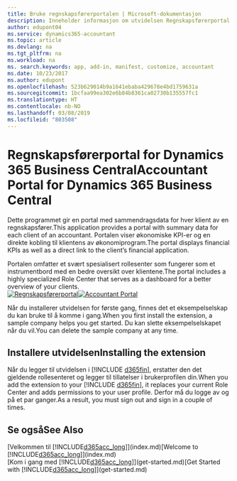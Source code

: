 ```yaml
---
title: Bruke regnskapsførerportalen | Microsoft-dokumentasjon
description: Inneholder informasjon om utvidelsen Regnskapsførerportal.
author: edupont04
ms.service: dynamics365-accountant
ms.topic: article
ms.devlang: na
ms.tgt_pltfrm: na
ms.workload: na
ms. search.keywords: app, add-in, manifest, customize, accountant
ms.date: 10/23/2017
ms.author: edupont
ms.openlocfilehash: 523b629014b9a1641ebaba429678e4bd1759631a
ms.sourcegitcommit: 1bcfaa99ea302e6b84b8361ca02730b135557fc1
ms.translationtype: HT
ms.contentlocale: nb-NO
ms.lasthandoff: 03/08/2019
ms.locfileid: "803508"
---
```

# <a name="accountant-portal-for-dynamics-365-business-central"></a><span data-ttu-id="9aed8-103">Regnskapsførerportal for Dynamics 365 Business Central</span><span class="sxs-lookup"><span data-stu-id="9aed8-103">Accountant Portal for Dynamics 365 Business Central</span></span>
<span data-ttu-id="9aed8-104">Dette programmet gir en portal med sammendragsdata for hver klient av en regnskapsfører.</span><span class="sxs-lookup"><span data-stu-id="9aed8-104">This application provides a portal with summary data for each client of an accountant.</span></span> <span data-ttu-id="9aed8-105">Portalen viser økonomiske KPI-er og en direkte kobling til klientens av økonomiprogram.</span><span class="sxs-lookup"><span data-stu-id="9aed8-105">The portal displays financial KPIs as well as a direct link to the client’s financial application.</span></span>  

<span data-ttu-id="9aed8-106">Portalen omfatter et svært spesialisert rollesenter som fungerer som et instrumentbord med en bedre oversikt over klientene.</span><span class="sxs-lookup"><span data-stu-id="9aed8-106">The portal includes a highly specialized Role Center that serves as a dashboard for a better overview of your clients.</span></span>  
<span data-ttu-id="9aed8-107">[![Regnskapsførerportal](./media/accountant-get-started/accountant-dashboard.png)](https://go.microsoft.com/fwlink/?linkid=851257)</span><span class="sxs-lookup"><span data-stu-id="9aed8-107">[![Accountant Portal](./media/accountant-get-started/accountant-dashboard.png)](https://go.microsoft.com/fwlink/?linkid=851257)</span></span>

<span data-ttu-id="9aed8-108">Når du installerer utvidelsen for første gang, finnes det et eksempelselskap du kan bruke til å komme i gang.</span><span class="sxs-lookup"><span data-stu-id="9aed8-108">When you first install the extension, a sample company helps you get started.</span></span> <span data-ttu-id="9aed8-109">Du kan slette eksempelselskapet når du vil.</span><span class="sxs-lookup"><span data-stu-id="9aed8-109">You can delete the sample company at any time.</span></span>  

## <a name="installing-the-extension"></a><span data-ttu-id="9aed8-110">Installere utvidelsen</span><span class="sxs-lookup"><span data-stu-id="9aed8-110">Installing the extension</span></span>
<span data-ttu-id="9aed8-111">Når du legger til utvidelsen i [!INCLUDE [d365fin](includes/d365fin_md.md)], erstatter den det gjeldende rollesenteret og legger til tillatelser i brukerprofilen din.</span><span class="sxs-lookup"><span data-stu-id="9aed8-111">When you add the extension to your [!INCLUDE [d365fin](includes/d365fin_md.md)], it replaces your current Role Center and adds permissions to your user profile.</span></span> <span data-ttu-id="9aed8-112">Derfor må du logge av og på et par ganger.</span><span class="sxs-lookup"><span data-stu-id="9aed8-112">As a result, you must sign out and sign in a couple of times.</span></span>  

## <a name="see-also"></a><span data-ttu-id="9aed8-113">Se også</span><span class="sxs-lookup"><span data-stu-id="9aed8-113">See Also</span></span>
<span data-ttu-id="9aed8-114">[Velkommen til [!INCLUDE[d365acc_long](includes/d365acc_long_md.md)]](index.md)</span><span class="sxs-lookup"><span data-stu-id="9aed8-114">[Welcome to [!INCLUDE[d365acc_long](includes/d365acc_long_md.md)]](index.md)</span></span>  
<span data-ttu-id="9aed8-115">[Kom i gang med [!INCLUDE[d365acc_long](includes/d365acc_long_md.md)]](get-started.md)</span><span class="sxs-lookup"><span data-stu-id="9aed8-115">[Get Started with [!INCLUDE[d365acc_long](includes/d365acc_long_md.md)]](get-started.md)</span></span>  
